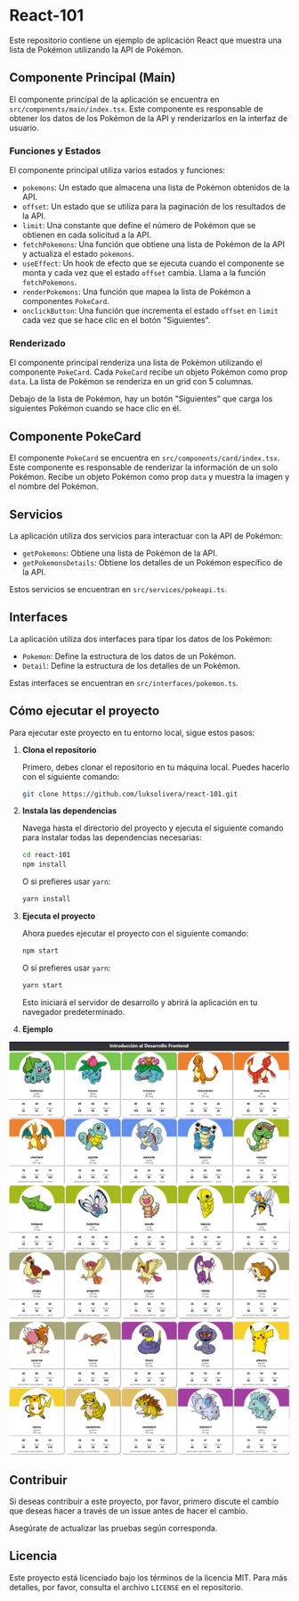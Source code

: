 # React-101

Este repositorio contiene un ejemplo de aplicación React que muestra una lista de Pokémon utilizando la API de Pokémon.

## Componente Principal (Main)

El componente principal de la aplicación se encuentra en `src/components/main/index.tsx`. Este componente es responsable de obtener los datos de los Pokémon de la API y renderizarlos en la interfaz de usuario.

### Funciones y Estados

El componente principal utiliza varios estados y funciones:

- `pokemons`: Un estado que almacena una lista de Pokémon obtenidos de la API.
- `offset`: Un estado que se utiliza para la paginación de los resultados de la API.
- `limit`: Una constante que define el número de Pokémon que se obtienen en cada solicitud a la API.
- `fetchPokemons`: Una función que obtiene una lista de Pokémon de la API y actualiza el estado `pokemons`.
- `useEffect`: Un hook de efecto que se ejecuta cuando el componente se monta y cada vez que el estado `offset` cambia. Llama a la función `fetchPokemons`.
- `renderPokemons`: Una función que mapea la lista de Pokémon a componentes `PokeCard`.
- `onclickButton`: Una función que incrementa el estado `offset` en `limit` cada vez que se hace clic en el botón "Siguientes".

### Renderizado

El componente principal renderiza una lista de Pokémon utilizando el componente `PokeCard`. Cada `PokeCard` recibe un objeto Pokémon como prop `data`. La lista de Pokémon se renderiza en un grid con 5 columnas.

Debajo de la lista de Pokémon, hay un botón "Siguientes" que carga los siguientes Pokémon cuando se hace clic en él.

## Componente PokeCard

El componente `PokeCard` se encuentra en `src/components/card/index.tsx`. Este componente es responsable de renderizar la información de un solo Pokémon. Recibe un objeto Pokémon como prop `data` y muestra la imagen y el nombre del Pokémon.

## Servicios

La aplicación utiliza dos servicios para interactuar con la API de Pokémon:

- `getPokemons`: Obtiene una lista de Pokémon de la API.
- `getPokemonsDetails`: Obtiene los detalles de un Pokémon específico de la API.

Estos servicios se encuentran en `src/services/pokeapi.ts`.

## Interfaces

La aplicación utiliza dos interfaces para tipar los datos de los Pokémon:

- `Pokemon`: Define la estructura de los datos de un Pokémon.
- `Detail`: Define la estructura de los detalles de un Pokémon.

Estas interfaces se encuentran en `src/interfaces/pokemon.ts`.

## Cómo ejecutar el proyecto

Para ejecutar este proyecto en tu entorno local, sigue estos pasos:

1. **Clona el repositorio**

   Primero, debes clonar el repositorio en tu máquina local. Puedes hacerlo con el siguiente comando:

   ```bash
   git clone https://github.com/luksolivera/react-101.git
   ```

2. **Instala las dependencias**

   Navega hasta el directorio del proyecto y ejecuta el siguiente comando para instalar todas las dependencias necesarias:

   ```bash
   cd react-101
   npm install
   ```

   O si prefieres usar `yarn`:

   ```bash
   yarn install
   ```

3. **Ejecuta el proyecto**

   Ahora puedes ejecutar el proyecto con el siguiente comando:

   ```bash
   npm start
   ```

   O si prefieres usar `yarn`:

   ```bash
   yarn start
   ```

   Esto iniciará el servidor de desarrollo y abrirá la aplicación en tu navegador predeterminado.
4. **Ejemplo**

![pantalla inicio](./docs/example.png)
![pantalla next 1](./docs/next1.png)
![pantalla next 2](./docs/next2.png)

## Contribuir

Si deseas contribuir a este proyecto, por favor, primero discute el cambio que deseas hacer a través de un issue antes de hacer el cambio.

Asegúrate de actualizar las pruebas según corresponda.

## Licencia

Este proyecto está licenciado bajo los términos de la licencia MIT. Para más detalles, por favor, consulta el archivo `LICENSE` en el repositorio.
